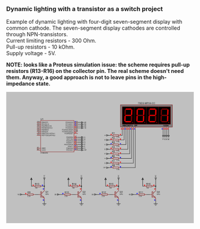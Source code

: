### Dynamic lighting with a transistor as a switch project

Example of dynamic lighting with four-digit seven-segment display with common cathode. The seven-segment display cathodes are controlled through NPN-transistors.  
Current limiting resistors - 300 Ohm.  
Pull-up resistors - 10 kOhm.  
Supply voltage - 5V.  

**NOTE: looks like a Proteus simulation issue: the scheme requires pull-up resistors (R13-R16) on the collector pin. The real scheme doesn't need them. Anyway, a good approach is not to leave pins in the high-impedance state.**  

<img src="Proteus/scheme.BMP">
